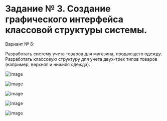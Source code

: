# Задание № 3. Создание графического интерфейса классовой структуры системы.

Вариант № 6:

Разработать систему учета товаров для магазина, продающего одежду. Разработать классовую структуру для учета
двух-трех типов товаров (например, верхняя и нижняя одежда). 

![image](https://user-images.githubusercontent.com/71630161/227034967-179818d4-9fa0-43c9-a0e7-ab951e49e983.png)

![image](https://user-images.githubusercontent.com/71630161/227034169-5713a346-b9b9-4be2-9f3f-8ad00326ea68.png)

![image](https://user-images.githubusercontent.com/71630161/227034694-5db4e864-b5db-4c34-8344-abfe0d47dc59.png)

![image](https://user-images.githubusercontent.com/71630161/227034723-99cf292a-a6c6-40fc-9f9b-a8b465f6f368.png)

![image](https://user-images.githubusercontent.com/71630161/227034809-7422e680-db08-406a-99cd-13633355400d.png)

